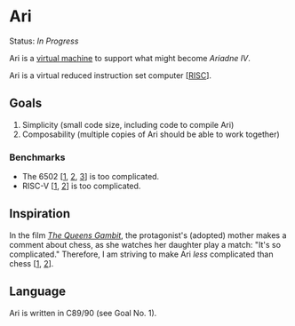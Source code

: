 Ari
===

Status: _In Progress_

Ari is a
[virtual machine](https://en.wikipedia.org/wiki/Virtual_machine)
to support what might become _Ariadne IV_.

Ari is a virtual
reduced instruction set computer
\[[RISC](https://en.wikipedia.org/wiki/Reduced_instruction_set_computer)\].

Goals
-----

 1. Simplicity (small code size, including code to compile Ari)
 2. Composability (multiple copies of Ari should be able to work together)

### Benchmarks

 - The 6502 \[[1](https://westerndesigncenter.com/wdc/documentation/w65c02s.pdf),
 [2](https://en.wikipedia.org/wiki/MOS_Technology_6502),
 [3](http://6502.org/)\]
 is too complicated.
 - RISC-V \[[1](https://riscv.org/),
 [2](https://en.wikipedia.org/wiki/RISC-V)\]
 is too complicated.

Inspiration
-----------

In the film [_The Queens Gambit_](https://www.netflix.com/title/80234304),
the protagonist's (adopted) mother makes a comment about chess,
as she watches her daughter play a match:
"It's so complicated."
Therefore, I am striving to make Ari _less_ complicated than chess
\[[1](https://handbook.fide.com/chapter/E012018),
[2](https://en.wikipedia.org/wiki/Rules_of_chess)\].

Language
--------

Ari is written in C89/90 (see Goal No. 1).
